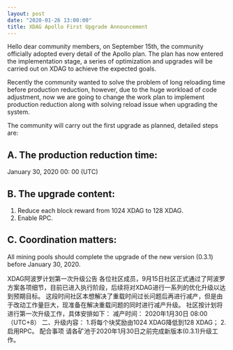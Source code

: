 ```yaml
---
layout: post
date: "2020-01-26 13:00:00"
title: XDAG Apollo First Upgrade Announcement
---
```


Hello dear community members, on September 15th, the community officially adopted every detail of the Apollo plan. The plan has now entered the implementation stage, a series of optimization and upgrades will be carried out on XDAG to achieve the expected goals.

Recently the community wanted to solve the problem of long reloading time before production reduction, however, due to the huge workload of code adjustment, now we are going to change the work plan to implement production reduction along with solving reload issue when upgrading the system.

The community will carry out the first upgrade as planned, detailed steps are:

## A. The production reduction time:
January 30, 2020  00: 00 (UTC)

## B. The upgrade content:
1. Reduce each block reward from 1024 XDAG to 128 XDAG.
2. Enable RPC.

## C. Coordination matters:
All mining pools should complete the upgrade of the new version (0.3.1) before January 30, 2020.

XDAG阿波罗计划第一次升级公告
各位社区成员，9月15日社区正式通过了阿波罗方案各项细节，目前已进入执行阶段，后续将对XDAG进行一系列的优化升级以达到预期目标。
这段时间社区本想解决了重载时间过长问题后再进行减产，但是由于改动工作量巨大，现准备在解决重载问题的同时进行减产升级。
社区按计划将进行第一次升级工作，具体安排如下：
减产时间：
2020年1月30日 08:00（UTC+8）
二、升级内容：
1.将每个块奖励由1024 XDAG降低到128 XDAG；
2.启用RPC。
配合事项
请各矿池于2020年1月30日之前完成新版本(0.3.1)升级工作。